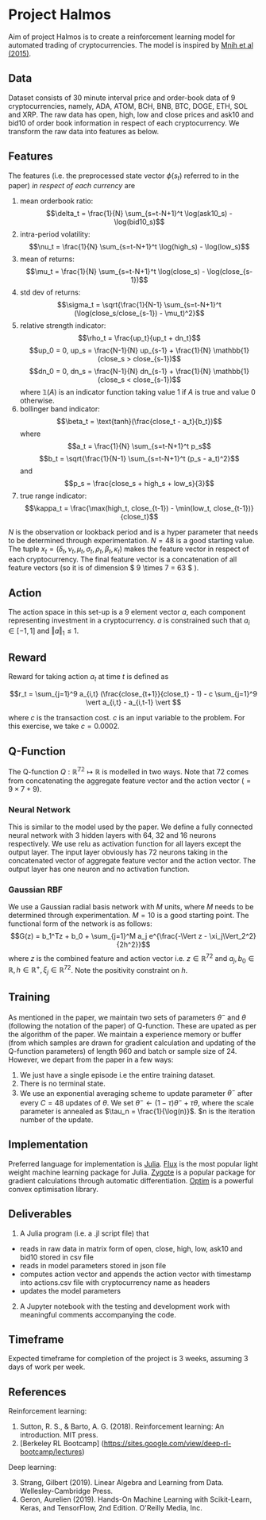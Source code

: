 # Project Halmos

Aim of project Halmos is to create a reinforcement learning model for automated trading of cryptocurrencies. The model is inspired by [Mnih et al (2015)](https://www.nature.com/articles/nature14236). 

## Data
Dataset consists of 30 minute interval price and order-book data of 9 cryptocurrencies, namely, ADA, ATOM, BCH, BNB, BTC, DOGE, ETH, SOL and XRP. The raw data has open, high, low and close prices and ask10 and bid10 of order book information in respect of each cryptocurrency. We transform the raw data into features as below.

## Features
The features (i.e. the preprocessed state vector $\phi(s_t)$ referred to in the paper) *in respect of each currency* are

1. mean orderbook ratio: 
$$\delta_t = \frac{1}{N} \sum_{s=t-N+1}^t \log(ask10_s) - \log(bid10_s)$$ 
2. intra-period volatility: 
$$\nu_t = \frac{1}{N} \sum_{s=t-N+1}^t \log(high_s) - \log(low_s)$$
3. mean of returns: 
$$\mu_t = \frac{1}{N} \sum_{s=t-N+1}^t \log(close_s) - \log(close_{s-1})$$
4. std dev of returns: 
$$\sigma_t = \sqrt{\frac{1}{N-1} \sum_{s=t-N+1}^t (\log(close_s/close_{s-1}) - \mu_t)^2}$$
5. relative strength indicator:
$$\rho_t = \frac{up_t}{up_t + dn_t}$$
$$up_0 = 0, up_s = \frac{N-1}{N} up_{s-1} + \frac{1}{N} \mathbb{1}(close_s > close_{s-1})$$
$$dn_0 = 0, dn_s = \frac{N-1}{N} dn_{s-1} + \frac{1}{N} \mathbb{1}(close_s < close_{s-1})$$
where $\mathbb{1}(A)$ is an indicator function taking value $1$ if $A$ is true and value $0$ otherwise.
6. bollinger band indicator:
$$\beta_t = \text{tanh}(\frac{close_t - a_t}{b_t})$$
where
$$a_t = \frac{1}{N} \sum_{s=t-N+1}^t p_s$$
$$b_t = \sqrt{\frac{1}{N-1} \sum_{s=t-N+1}^t (p_s - a_t)^2}$$
and
$$p_s = \frac{close_s + high_s + low_s}{3}$$
7. true range indicator:
$$\kappa_t = \frac{\max(high_t, close_{t-1}) - \min(low_t, close_{t-1})}{close_t}$$

$N$ is the observation or lookback period and is a hyper parameter that needs to be determined through experimentation. $N=48$ is a good starting value. The tuple $x_t = (\delta_t, \nu_t, \mu_t, \sigma_t, \rho_t, \beta_t, \kappa_t)$ makes the feature vector in respect of each cryptocurrency. The final feature vector is a concatenation of all feature vectors (so it is of dimension $ 9 \times 7 = 63 $ ).

## Action
The action space in this set-up is a 9 element vector $a$, each component representing investment in a cryptocurrency. $a$ is constrained such that $a_i \in [-1,1]$ and $\Vert a \Vert_1 \leq 1$.

## Reward
Reward for taking action $a_t$ at time $t$ is defined as

$$r_t = \sum_{j=1}^9 a_{i,t} (\frac{close_{t+1}}{close_t} - 1) - c \sum_{j=1}^9 \vert a_{i,t} - a_{i,t-1} \vert $$

where $c$ is the transaction cost. $c$ is an input variable to the problem. For this exercise, we take $c=0.0002$.

## Q-Function
The Q-function $Q:\mathbb{R^{72}} \mapsto \mathbb{R}$ is modelled in two ways. Note that 72 comes from concatenating the aggregate feature vector and the action vector ($=9\times7 + 9$).
### Neural Network
This is similar to the model used by the paper. We define a fully connected neural network with 3 hidden layers with 64, 32 and 16 neurons respectively. We use relu as activation function for all layers except the output layer. The input layer obviously has 72 neurons taking in the concatenated vector of aggregate feature vector and the action vector. The output layer has one neuron and no activation function.
### Gaussian RBF
We use a Gaussian radial basis network with $M$ units, where $M$ needs to be determined through experimentation. $M=10$ is a good starting point. The functional form of the network is as follows:
$$G(z) = b_1^Tz + b_0 + \sum_{j=1}^M a_j e^{\frac{-\Vert z - \xi_j\Vert_2^2}{2h^2}}$$
where $z$ is the combined feature and action vector i.e. $z \in \mathbb{R}^{72}$ and $a_j,b_0 \in \mathbb{R}, h \in \mathbb{R}^+, \xi_j \in \mathbb{R}^{72}$. Note the positivity constraint on $h$.

## Training
As mentioned in the paper, we maintain two sets of parameters $\theta^-$ and $\theta$ (following the notation of the paper) of Q-function. These are upated as per the algorithm of the paper. We maintain a experience memory or buffer (from which samples are drawn for gradient calculation and updating of the Q-function parameters) of length 960 and batch or sample size of 24. 
However, we depart from the paper in a few ways:
1. We just have a single episode i.e the entire training dataset.
2. There is no terminal state.
3. We use an exponential averaging scheme to update parameter $\theta^-$ after every $C=48$ updates of $\theta$. We set $\theta^- \leftarrow (1-\tau)\theta^- + \tau \theta$, where the scale parameter is annealed as $\tau_n = \frac{1}{\log(n)}$. $n is the iteration number of the update.

## Implementation
Preferred language for implementation is [Julia](https://docs.julialang.org/en/v1/). [Flux](https://fluxml.ai/Flux.jl/stable/) is the most popular light weight machine learning package for Julia. [Zygote](https://fluxml.ai/Zygote.jl/latest/) is a popular package for gradient calculations through automatic differentiation. [Optim](https://julianlsolvers.github.io/Optim.jl/stable/) is a powerful convex optimisation library.

## Deliverables
1. A Julia program (i.e. a .jl script file) that 
  - reads in raw data in matrix form of open, close, high, low, ask10 and bid10 stored in csv file
  - reads in model parameters stored in json file
  - computes action vector and appends the action vector with timestamp into actions.csv file with cryptocurrency name as headers
  - updates the model parameters
2. A Jupyter notebook with the testing and development work with meaningful comments accompanying the code.

## Timeframe
Expected timeframe for completion of the project is 3 weeks, assuming 3 days of work per week.

## References
Reinforcement learning:

1. Sutton, R. S., & Barto, A. G. (2018). Reinforcement learning: An introduction. MIT press.
2. [Berkeley RL Bootcamp] (https://sites.google.com/view/deep-rl-bootcamp/lectures)

Deep learning:

3. Strang, Gilbert (2019). Linear Algebra and Learning from Data. Wellesley-Cambridge Press.
4. Geron, Aurelien (2019). Hands-On Machine Learning with Scikit-Learn, Keras, and TensorFlow, 2nd Edition. O'Reilly Media, Inc.
